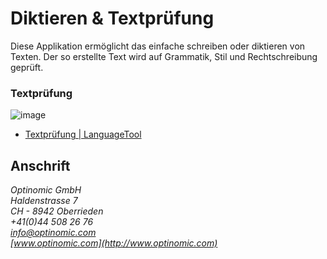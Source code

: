 
# Diktieren & Textprüfung

Diese Applikation ermöglicht das einfache schreiben oder diktieren von Texten.
Der so erstellte Text wird auf Grammatik, Stil und Rechtschreibung geprüft.


### Textprüfung
![image](https://languagetool.org/images/logo-2017-50x38-blue.png)     

- [Textprüfung | LanguageTool](https://languagetool.org/de/)



## Anschrift

*Optinomic GmbH*   
*Haldenstrasse 7*     
*CH - 8942 Oberrieden*     
*+41(0)44 508 26 76*    
*info@optinomic.com*   
*[www.optinomic.com](http://www.optinomic.com)*   
